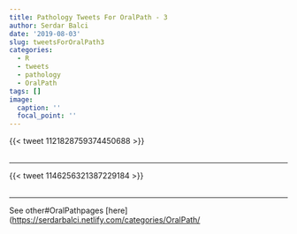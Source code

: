 ```yaml
---
title: Pathology Tweets For OralPath - 3
author: Serdar Balci
date: '2019-08-03'
slug: tweetsForOralPath3
categories:
  - R
  - tweets
  - pathology
  - OralPath
tags: []
image:
  caption: ''
  focal_point: ''
---
```



{{< tweet 1121828759374450688 >}}
<br>
<br>
<hr>
{{< tweet 1146256321387229184 >}}
<br>
<br>
<hr>


See other#OralPathpages [here](https://serdarbalci.netlify.com/categories/OralPath/

